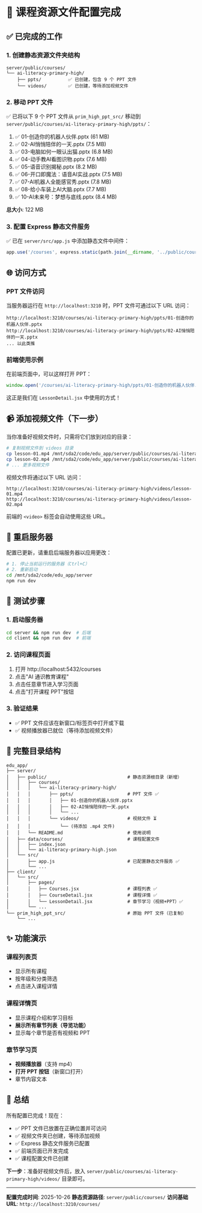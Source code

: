 # 📁 课程资源文件配置完成

## ✅ 已完成的工作

### 1. 创建静态资源文件夹结构
```
server/public/courses/
└── ai-literacy-primary-high/
    ├── ppts/          ✅ 已创建，包含 9 个 PPT 文件
    └── videos/        ✅ 已创建，等待添加视频文件
```

### 2. 移动 PPT 文件
✅ 已将以下 9 个 PPT 文件从 `prim_high_ppt_src/` 移动到 `server/public/courses/ai-literacy-primary-high/ppts/`：

1. ✅ 01-创造你的机器人伙伴.pptx (61 MB)
2. ✅ 02-AI悄悄陪伴的一天.pptx (7.5 MB)
3. ✅ 03-电脑如何一眼认出猫.pptx (6.8 MB)
4. ✅ 04-动手教AI看图识物.pptx (7.6 MB)
5. ✅ 05-语音识别揭秘.pptx (8.2 MB)
6. ✅ 06-开口即魔法：语音AI实战.pptx (7.5 MB)
7. ✅ 07-AI机器人全能感官秀.pptx (7.8 MB)
8. ✅ 08-给小车装上AI大脑.pptx (7.7 MB)
9. ✅ 10-AI未来号：梦想与底线.pptx (8.4 MB)

**总大小**: 122 MB

### 3. 配置 Express 静态文件服务
✅ 已在 `server/src/app.js` 中添加静态文件中间件：
```javascript
app.use('/courses', express.static(path.join(__dirname, '../public/courses')));
```

## 🌐 访问方式

### PPT 文件访问
当服务器运行在 `http://localhost:3210` 时，PPT 文件可通过以下 URL 访问：

```
http://localhost:3210/courses/ai-literacy-primary-high/ppts/01-创造你的机器人伙伴.pptx
http://localhost:3210/courses/ai-literacy-primary-high/ppts/02-AI悄悄陪伴的一天.pptx
... 以此类推
```

### 前端使用示例
在前端页面中，可以这样打开 PPT：
```javascript
window.open('/courses/ai-literacy-primary-high/ppts/01-创造你的机器人伙伴.pptx', '_blank');
```

这正是我们在 `LessonDetail.jsx` 中使用的方式！

## 📹 添加视频文件（下一步）

当你准备好视频文件时，只需将它们放到对应的目录：

```bash
# 复制视频文件到 videos 目录
cp lesson-01.mp4 /mnt/sda2/code/edu_app/server/public/courses/ai-literacy-primary-high/videos/
cp lesson-02.mp4 /mnt/sda2/code/edu_app/server/public/courses/ai-literacy-primary-high/videos/
# ... 更多视频文件
```

视频文件将通过以下 URL 访问：
```
http://localhost:3210/courses/ai-literacy-primary-high/videos/lesson-01.mp4
http://localhost:3210/courses/ai-literacy-primary-high/videos/lesson-02.mp4
```

前端的 `<video>` 标签会自动使用这些 URL。

## 🔄 重启服务器

配置已更新，请重启后端服务器以应用更改：

```bash
# 1. 停止当前运行的服务器（Ctrl+C）
# 2. 重新启动
cd /mnt/sda2/code/edu_app/server
npm run dev
```

## 🧪 测试步骤

### 1. 启动服务器
```bash
cd server && npm run dev  # 后端
cd client && npm run dev  # 前端
```

### 2. 访问课程页面
1. 打开 http://localhost:5432/courses
2. 点击"AI 通识教育课程"
3. 点击任意章节进入学习页面
4. 点击"打开课程 PPT"按钮

### 3. 验证结果
- ✅ PPT 文件应该在新窗口/标签页中打开或下载
- ✅ 视频播放器已就位（等待添加视频文件）

## 📂 完整目录结构

```
edu_app/
├── server/
│   ├── public/                              # 静态资源根目录（新增）
│   │   ├── courses/
│   │   │   └── ai-literacy-primary-high/
│   │   │       ├── ppts/                    # PPT 文件 ✅
│   │   │       │   ├── 01-创造你的机器人伙伴.pptx
│   │   │       │   ├── 02-AI悄悄陪伴的一天.pptx
│   │   │       │   └── ...
│   │   │       └── videos/                  # 视频文件 ⏳
│   │   │           └── (待添加 .mp4 文件)
│   │   └── README.md                        # 使用说明
│   ├── data/courses/                        # 课程配置文件
│   │   ├── index.json
│   │   └── ai-literacy-primary-high.json
│   └── src/
│       ├── app.js                           # 已配置静态文件服务 ✅
│       └── ...
├── client/
│   └── src/
│       ├── pages/
│       │   ├── Courses.jsx                  # 课程列表 ✅
│       │   ├── CourseDetail.jsx             # 课程详情 ✅
│       │   └── LessonDetail.jsx             # 章节学习（视频+PPT）✅
│       └── ...
└── prim_high_ppt_src/                       # 原始 PPT 文件（已复制）
    └── ...
```

## ✨ 功能演示

### 课程列表页
- 显示所有课程
- 按年级和分类筛选
- 点击进入课程详情

### 课程详情页
- 显示课程介绍和学习目标
- **展示所有章节列表（导览功能）**
- 显示每个章节是否有视频和 PPT

### 章节学习页
- **视频播放器**（支持 mp4）
- **打开 PPT 按钮**（新窗口打开）
- 章节内容文本

## 🎯 总结

所有配置已完成！现在：
- ✅ PPT 文件已放置在正确位置并可访问
- ✅ 视频文件夹已创建，等待添加视频
- ✅ Express 静态文件服务已配置
- ✅ 前端页面已开发完成
- ✅ 课程配置文件已创建

**下一步**：准备好视频文件后，放入 `server/public/courses/ai-literacy-primary-high/videos/` 目录即可。

---

**配置完成时间**: 2025-10-26
**静态资源路径**: `server/public/courses/`
**访问基础 URL**: `http://localhost:3210/courses/`
